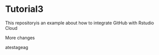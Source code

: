 # Tutorial3

This repositoryis an example about how to integrate GitHub with Rstudio Cloud

More changes



atestageag